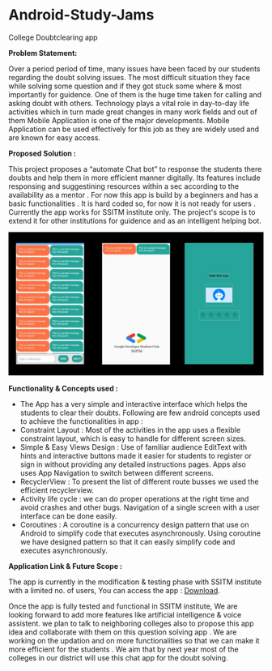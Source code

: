 # Android-Study-Jams

College Doubtclearing app 

<b> Problem Statement: </b>

Over a period period of time, many issues have been faced by our students regarding the doubt solving issues. The most difficult situation they face while solving some question and if they got stuck some where & most importantly for guidence. One of them is the huge time taken for calling and asking doubt with others.
Technology plays a vital role in day-to-day life activities which in turn made great changes in many work fields and out of them Mobile Application is one of the major developments. Mobile Application can be used effectively for this job as they are widely used and are known for easy access.

<b> Proposed Solution : </b>

This project proposes a “automate Chat bot” to response the students there doubts and help them in more efficient manner digitally. Its features include responsing and suggestining resources within a sec according to the availability as a mentor . For now this app is build by a beginners and has a basic functionalities . It is hard coded so, for now it is not ready for users . Currently the app works for SSITM institute only. The project's scope is to extend it for other institutions for guidence and as an intelligent helping bot.

<img width="650" alt="sampleimages" src="image/SSITM.jpg">
    	  	
<b> Functionality & Concepts used : </b>

- The App has a very simple and interactive interface which helps the students to clear their doubts. Following are few android concepts used to achieve the functionalities in app : 
- Constraint Layout : Most of the activities in the app uses a flexible constraint layout, which is easy to handle for different screen sizes.
- Simple & Easy Views Design : Use of familiar audience EditText with hints and interactive buttons made it easier for students to register or sign in without providing any detailed instructions pages. Apps also uses App Navigation to switch between different screens.
- RecyclerView : To present the list of different route busses we used the efficient recyclerview.
- Activity life cycle : we can do proper operations at the right time and avoid crashes and other bugs. Navigation of a single screen with a user interface can be done easily.
- Coroutines : A coroutine is a concurrency design pattern that  use on Android to simplify code that executes asynchronously. Using coroutine we have designed pattern so that it can easily simplify code and executes asynchronously.  

<b> Application Link & Future Scope : </b>

The app is currently in the modification & testing phase with SSITM institute with a limited no. of users, You can access the app : [Download](https://github.com/Ayan-thecodeking/myFirstChatApp/releases/tag/v2.3.4).


Once the app is fully tested and functional in SSITM institute, We are looking forward to add more features like artificial intelligence & voice assistent. we plan to talk to neighboring colleges also to propose this app idea and collaborate with them on this question solving app . We are working on the updation and on more functionalities so that we can make it more efficient for the students . We aim that by next year most of the colleges in our district will use this chat app for the doubt solving. 
